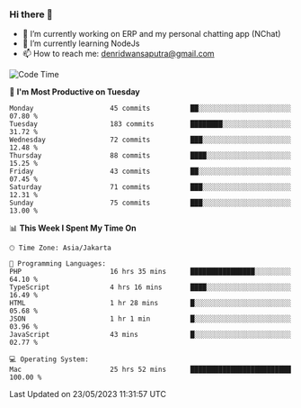 ### Hi there 👋

- 🔭 I’m currently working on ERP and my personal chatting app (NChat)
- 🌱 I’m currently learning NodeJs
- 📫 How to reach me: denridwansaputra@gmail.com


<!--START_SECTION:waka-->
![Code Time](http://img.shields.io/badge/Code%20Time-3%2C148%20hrs%207%20mins-blue)

📅 **I'm Most Productive on Tuesday** 

```text
Monday                   45 commits          ██░░░░░░░░░░░░░░░░░░░░░░░   07.80 % 
Tuesday                  183 commits         ████████░░░░░░░░░░░░░░░░░   31.72 % 
Wednesday                72 commits          ███░░░░░░░░░░░░░░░░░░░░░░   12.48 % 
Thursday                 88 commits          ████░░░░░░░░░░░░░░░░░░░░░   15.25 % 
Friday                   43 commits          ██░░░░░░░░░░░░░░░░░░░░░░░   07.45 % 
Saturday                 71 commits          ███░░░░░░░░░░░░░░░░░░░░░░   12.31 % 
Sunday                   75 commits          ███░░░░░░░░░░░░░░░░░░░░░░   13.00 % 
```


📊 **This Week I Spent My Time On** 

```text
🕑︎ Time Zone: Asia/Jakarta

💬 Programming Languages: 
PHP                      16 hrs 35 mins      ████████████████░░░░░░░░░   64.10 % 
TypeScript               4 hrs 16 mins       ████░░░░░░░░░░░░░░░░░░░░░   16.49 % 
HTML                     1 hr 28 mins        █░░░░░░░░░░░░░░░░░░░░░░░░   05.68 % 
JSON                     1 hr 1 min          █░░░░░░░░░░░░░░░░░░░░░░░░   03.96 % 
JavaScript               43 mins             █░░░░░░░░░░░░░░░░░░░░░░░░   02.77 % 

💻 Operating System: 
Mac                      25 hrs 52 mins      █████████████████████████   100.00 % 
```


 Last Updated on 23/05/2023 11:31:57 UTC
<!--END_SECTION:waka-->
